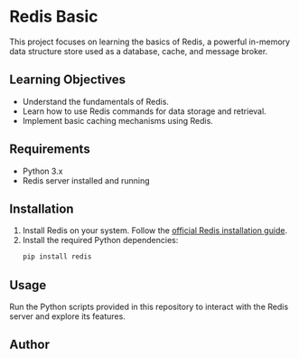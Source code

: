 # Redis Basic

This project focuses on learning the basics of Redis, a powerful in-memory data structure store used as a database, cache, and message broker.

## Learning Objectives

- Understand the fundamentals of Redis.
- Learn how to use Redis commands for data storage and retrieval.
- Implement basic caching mechanisms using Redis.

## Requirements

- Python 3.x
- Redis server installed and running

## Installation

1. Install Redis on your system. Follow the [official Redis installation guide](https://redis.io/docs/getting-started/installation/).
2. Install the required Python dependencies:
	```bash
	pip install redis
	```

## Usage

Run the Python scripts provided in this repository to interact with the Redis server and explore its features.

## Author
